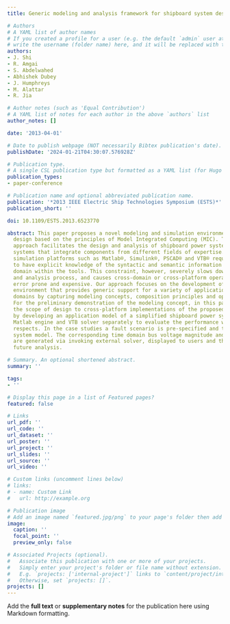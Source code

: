 ```yaml
---
title: Generic modeling and analysis framework for shipboard system design

# Authors
# A YAML list of author names
# If you created a profile for a user (e.g. the default `admin` user at `content/authors/admin/`), 
# write the username (folder name) here, and it will be replaced with their full name and linked to their profile.
authors:
- J. Shi
- R. Amgai
- S. Abdelwahed
- Abhishek Dubey
- J. Humphreys
- M. Alattar
- R. Jia

# Author notes (such as 'Equal Contribution')
# A YAML list of notes for each author in the above `authors` list
author_notes: []

date: '2013-04-01'

# Date to publish webpage (NOT necessarily Bibtex publication's date).
publishDate: '2024-01-21T04:30:07.576928Z'

# Publication type.
# A single CSL publication type but formatted as a YAML list (for Hugo requirements).
publication_types:
- paper-conference

# Publication name and optional abbreviated publication name.
publication: '*2013 IEEE Electric Ship Technologies Symposium (ESTS)*'
publication_short: ''

doi: 10.1109/ESTS.2013.6523770

abstract: This paper proposes a novel modeling and simulation environment for ship
  design based on the principles of Model Integrated Computing (MIC). The proposed
  approach facilitates the design and analysis of shipboard power systems and similar
  systems that integrate components from different fields of expertise. The conventional
  simulation platforms such as Matlab®, Simulink®, PSCAD® and VTB® require the designers
  to have explicit knowledge of the syntactic and semantic information of the desired
  domain within the tools. This constraint, however, severely slows down the design
  and analysis process, and causes cross-domain or cross-platform operations remain
  error prone and expensive. Our approach focuses on the development of a modeling
  environment that provides generic support for a variety of application across different
  domains by capturing modeling concepts, composition principles and operation constraints.
  For the preliminary demonstration of the modeling concept, in this paper we limit
  the scope of design to cross-platform implementations of the proposed environment
  by developing an application model of a simplified shipboard power system and using
  Matlab engine and VTB solver separately to evaluate the performance with different
  respects. In the case studies a fault scenario is pre-specified and tested on the
  system model. The corresponding time domain bus voltage magnitude and angle profiles
  are generated via invoking external solver, displayed to users and then saved for
  future analysis.

# Summary. An optional shortened abstract.
summary: ''

tags:
- ''

# Display this page in a list of Featured pages?
featured: false

# Links
url_pdf: ''
url_code: ''
url_dataset: ''
url_poster: ''
url_project: ''
url_slides: ''
url_source: ''
url_video: ''

# Custom links (uncomment lines below)
# links:
# - name: Custom Link
#   url: http://example.org

# Publication image
# Add an image named `featured.jpg/png` to your page's folder then add a caption below.
image:
  caption: ''
  focal_point: ''
  preview_only: false

# Associated Projects (optional).
#   Associate this publication with one or more of your projects.
#   Simply enter your project's folder or file name without extension.
#   E.g. `projects: ['internal-project']` links to `content/project/internal-project/index.md`.
#   Otherwise, set `projects: []`.
projects: []
---
```


Add the **full text** or **supplementary notes** for the publication here using Markdown formatting.
